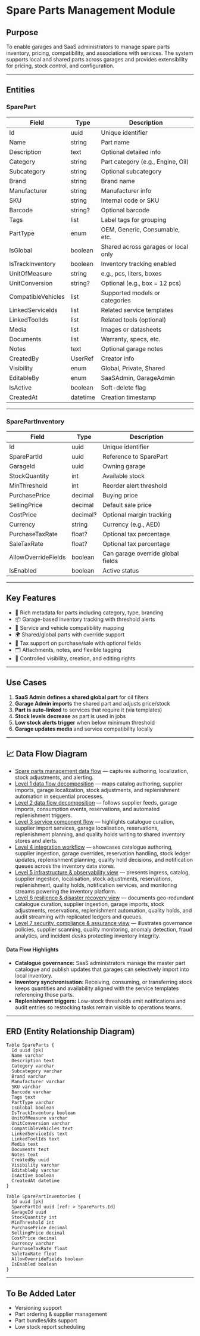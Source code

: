 # Spare Parts Management Module

## Purpose

To enable garages and SaaS administrators to manage spare parts inventory, pricing, compatibility, and associations with services. The system supports local and shared parts across garages and provides extensibility for pricing, stock control, and configuration.

---

## Entities

### SparePart

| Field              | Type         | Description                         |
| ------------------ | ------------ | ----------------------------------- |
| Id                 | uuid         | Unique identifier                   |
| Name               | string       | Part name                           |
| Description        | text         | Optional detailed info              |
| Category           | string       | Part category (e.g., Engine, Oil)   |
| Subcategory        | string       | Optional subcategory                |
| Brand              | string       | Brand name                          |
| Manufacturer       | string       | Manufacturer info                   |
| SKU                | string       | Internal code or SKU                |
| Barcode            | string?      | Optional barcode                    |
| Tags               | list<string> | Label tags for grouping             |
| PartType           | enum         | OEM, Generic, Consumable, etc.      |
| IsGlobal           | boolean      | Shared across garages or local only |
| IsTrackInventory   | boolean      | Inventory tracking enabled          |
| UnitOfMeasure      | string       | e.g., pcs, liters, boxes            |
| UnitConversion     | string?      | Optional (e.g., box = 12 pcs)       |
| CompatibleVehicles | list<string> | Supported models or categories      |
| LinkedServiceIds   | list<uuid>   | Related service templates           |
| LinkedToolIds      | list<uuid>   | Related tools (optional)            |
| Media              | list<string> | Images or datasheets                |
| Documents          | list<string> | Warranty, specs, etc.               |
| Notes              | text         | Optional garage notes               |
| CreatedBy          | UserRef      | Creator info                        |
| Visibility         | enum         | Global, Private, Shared             |
| EditableBy         | enum         | SaaSAdmin, GarageAdmin              |
| IsActive           | boolean      | Soft-delete flag                    |
| CreatedAt          | datetime     | Creation timestamp                  |

---

### SparePartInventory

| Field               | Type     | Description                       |
| ------------------- | -------- | --------------------------------- |
| Id                  | uuid     | Unique identifier                 |
| SparePartId         | uuid     | Reference to SparePart            |
| GarageId            | uuid     | Owning garage                     |
| StockQuantity       | int      | Available stock                   |
| MinThreshold        | int      | Reorder alert threshold           |
| PurchasePrice       | decimal  | Buying price                      |
| SellingPrice        | decimal  | Default sale price                |
| CostPrice           | decimal? | Optional margin tracking          |
| Currency            | string   | Currency (e.g., AED)              |
| PurchaseTaxRate     | float?   | Optional tax percentage           |
| SaleTaxRate         | float?   | Optional tax percentage           |
| AllowOverrideFields | boolean  | Can garage override global fields |
| IsEnabled           | boolean  | Active status                     |

---

## Key Features

* 🔩 Rich metadata for parts including category, type, branding
* 📦 Garage-based inventory tracking with threshold alerts
* 🔗 Service and vehicle compatibility mapping
* 🌍 Shared/global parts with override support
* 💸 Tax support on purchase/sale with optional fields
* 🗂️ Attachments, notes, and flexible tagging
* 👥 Controlled visibility, creation, and editing rights

---

## Use Cases

1. **SaaS Admin defines a shared global part** for oil filters
2. **Garage Admin imports** the shared part and adjusts price/stock
3. **Part is auto-linked** to services that require it (via templates)
4. **Stock levels decrease** as part is used in jobs
5. **Low stock alerts trigger** when below minimum threshold
6. **Garage updates media** and service compatibility locally

---

## 📈 Data Flow Diagram

- [Spare parts management data flow](../../Diagrams/DataFlow/SparePartsManagement.md) — captures authoring, localization, stock adjustments, and alerting.
- [Level 1 data flow decomposition](../../Diagrams/DataFlow/Level1/SparePartsManagement-Level1.md) — maps catalog authoring, supplier imports, garage localization, stock adjustments, and replenishment automation in sequential processes.
- [Level 2 data flow decomposition](../../Diagrams/DataFlow/Level2/SparePartsManagement-Level2.md) — follows supplier feeds, garage imports, consumption events, reservations, and automated replenishment triggers.
- [Level 3 service component flow](../../Diagrams/DataFlow/Level3/SparePartsManagement-Level3.md) — highlights catalogue curation, supplier import services, garage localisation, reservations, replenishment planning, and quality holds writing to shared inventory stores and alerts.
- [Level 4 integration workflow](../../Diagrams/DataFlow/Level4/SparePartsManagement-Level4.md) — showcases catalogue authoring, supplier ingestion, garage overrides, reservation handling, stock ledger updates, replenishment planning, quality hold decisions, and notification queues across the inventory data stores.
- [Level 5 infrastructure & observability view](../../Diagrams/DataFlow/Level5/SparePartsManagement-Level5.md) — presents ingress, catalog, supplier ingestion, localisation, stock adjustments, reservations, replenishment, quality holds, notification services, and monitoring streams powering the inventory platform.
- [Level 6 resilience & disaster recovery view](../../Diagrams/DataFlow/Level6/SparePartsManagement-Level6.md) — documents geo-redundant catalogue curation, supplier ingestion, garage imports, stock adjustments, reservations, replenishment automation, quality holds, and audit streaming with replicated ledgers and queues.
- [Level 7 security, compliance & assurance view](../../Diagrams/DataFlow/Level7/SparePartsManagement-Level7.md) — illustrates governance policies, supplier scanning, quality monitoring, anomaly detection, fraud analytics, and incident desks protecting inventory integrity.

#### Data Flow Highlights
- **Catalogue governance:** SaaS administrators manage the master part catalogue and publish updates that garages can selectively import into local inventory.
- **Inventory synchronisation:** Receiving, consuming, or transferring stock keeps quantities and availability aligned with the service templates referencing those parts.
- **Replenishment triggers:** Low-stock thresholds emit notifications and audit entries so restocking tasks remain visible to operations teams.

---

## ERD (Entity Relationship Diagram)

```dbml
Table SpareParts {
  Id uuid [pk]
  Name varchar
  Description text
  Category varchar
  Subcategory varchar
  Brand varchar
  Manufacturer varchar
  SKU varchar
  Barcode varchar
  Tags text
  PartType varchar
  IsGlobal boolean
  IsTrackInventory boolean
  UnitOfMeasure varchar
  UnitConversion varchar
  CompatibleVehicles text
  LinkedServiceIds text
  LinkedToolIds text
  Media text
  Documents text
  Notes text
  CreatedBy uuid
  Visibility varchar
  EditableBy varchar
  IsActive boolean
  CreatedAt datetime
}

Table SparePartInventories {
  Id uuid [pk]
  SparePartId uuid [ref: > SpareParts.Id]
  GarageId uuid
  StockQuantity int
  MinThreshold int
  PurchasePrice decimal
  SellingPrice decimal
  CostPrice decimal
  Currency varchar
  PurchaseTaxRate float
  SaleTaxRate float
  AllowOverrideFields boolean
  IsEnabled boolean
}
```

---

## To Be Added Later

* Versioning support
* Part ordering & supplier management
* Part bundles/kits support
* Low stock report scheduling
